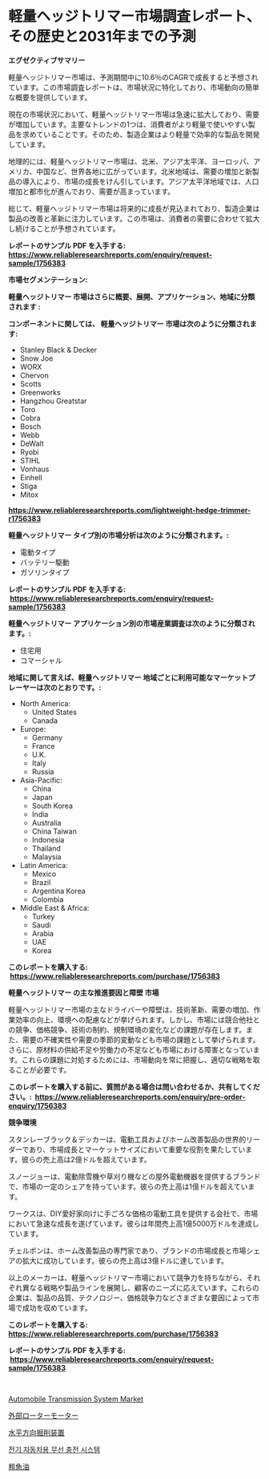 <p><h1>軽量ヘッジトリマー市場調査レポート、その歴史と2031年までの予測</h1></p><p><strong>エグゼクティブサマリー</strong></p>
<p><p>軽量ヘッジトリマー市場は、予測期間中に10.6％のCAGRで成長すると予想されています。この市場調査レポートは、市場状況に特化しており、市場動向の簡単な概要を提供しています。</p><p>現在の市場状況において、軽量ヘッジトリマー市場は急速に拡大しており、需要が増加しています。主要なトレンドの1つは、消費者がより軽量で使いやすい製品を求めていることです。そのため、製造企業はより軽量で効率的な製品を開発しています。</p><p>地理的には、軽量ヘッジトリマー市場は、北米、アジア太平洋、ヨーロッパ、アメリカ、中国など、世界各地に広がっています。北米地域は、需要の増加と新製品の導入により、市場の成長をけん引しています。アジア太平洋地域では、人口増加と都市化が進んでおり、需要が高まっています。</p><p>総じて、軽量ヘッジトリマー市場は将来的に成長が見込まれており、製造企業は製品の改善と革新に注力しています。この市場は、消費者の需要に合わせて拡大し続けることが予想されています。</p></p>
<p><strong>レポートのサンプル PDF を入手する: <a href="https://www.reliableresearchreports.com/enquiry/request-sample/1756383">https://www.reliableresearchreports.com/enquiry/request-sample/1756383</a></strong></p>
<p><strong>市場セグメンテーション:</strong></p>
<p><strong> 軽量ヘッジトリマー 市場はさらに概要、展開、アプリケーション、地域に分類されます :</strong></p>
<p><strong>コンポーネントに関しては、 軽量ヘッジトリマー 市場は次のように分類されます: &nbsp;</strong></p>
<p><ul><li>Stanley Black & Decker</li><li>Snow Joe</li><li>WORX</li><li>Chervon</li><li>Scotts</li><li>Greenworks</li><li>Hangzhou Greatstar</li><li>Toro</li><li>Cobra</li><li>Bosch</li><li>Webb</li><li>DeWalt</li><li>Ryobi</li><li>STIHL</li><li>Vonhaus</li><li>Einhell</li><li>Stiga</li><li>Mitox</li></ul></p>
<p><strong><a href="https://www.reliableresearchreports.com/lightweight-hedge-trimmer-r1756383">https://www.reliableresearchreports.com/lightweight-hedge-trimmer-r1756383</a></strong></p>
<p><strong> 軽量ヘッジトリマー タイプ別の市場分析は次のように分類されます。:</strong></p>
<p><ul><li>電動タイプ</li><li>バッテリー駆動</li><li>ガソリンタイプ</li></ul></p>
<p><strong>レポートのサンプル PDF を入手する: &nbsp;<a href="https://www.reliableresearchreports.com/enquiry/request-sample/1756383">https://www.reliableresearchreports.com/enquiry/request-sample/1756383</a></strong></p>
<p><strong> 軽量ヘッジトリマー アプリケーション別の市場産業調査は次のように分類されます。:</strong></p>
<p><ul><li>住宅用</li><li>コマーシャル</li></ul></p>
<p><strong>地域に関して言えば、軽量ヘッジトリマー 地域ごとに利用可能なマーケットプレーヤーは次のとおりです。:</strong></p>
<p><ul>
    <li>
        North America:
        <ul>
            <li>United States</li>
            <li>Canada</li>
        </ul>
    </li>
    <li>
        Europe:
        <ul>
            <li>Germany</li>
            <li>France</li>
            <li>U.K.</li>
            <li>Italy</li>
            <li>Russia</li>
        </ul>
    </li>
    <li>
        Asia-Pacific:
        <ul>
            <li>China</li>
            <li>Japan</li>
            <li>South Korea</li>
            <li>India</li>
            <li>Australia</li>
            <li>China Taiwan</li>
            <li>Indonesia</li>
            <li>Thailand</li>
            <li>Malaysia</li>
        </ul>
    </li>
    <li>
        Latin America:
        <ul>
            <li>Mexico</li>
            <li>Brazil</li>
            <li>Argentina Korea</li>
            <li>Colombia</li>
        </ul>
    </li>
    <li>
        Middle East & Africa:
        <ul>
            <li>Turkey</li>
            <li>Saudi</li>
            <li>Arabia</li>
            <li>UAE</li>
            <li>Korea</li>
        </ul>
    </li>
    </ul></p>
<p><strong>このレポートを購入する: &nbsp;<a href="https://www.reliableresearchreports.com/purchase/1756383">https://www.reliableresearchreports.com/purchase/1756383</a></strong></p>
<p><strong>軽量ヘッジトリマー の主な推進要因と障壁 市場</strong></p>
<p><p>軽量ヘッジトリマー市場の主なドライバーや障壁は、技術革新、需要の増加、作業効率の向上、環境への配慮などが挙げられます。しかし、市場には競合他社との競争、価格競争、技術の制約、規制環境の変化などの課題が存在します。また、需要の不確実性や需要の季節的変動なども市場の課題として挙げられます。さらに、原材料の供給不足や労働力の不足なども市場における障害となっています。これらの課題に対処するためには、市場動向を常に把握し、適切な戦略を取ることが必要です。</p></p>
<p><strong>このレポートを購入する前に、質問がある場合は問い合わせるか、共有してください。:&nbsp; <a href="https://www.reliableresearchreports.com/enquiry/pre-order-enquiry/1756383">https://www.reliableresearchreports.com/enquiry/pre-order-enquiry/1756383</a></strong></p>
<p><strong>競争環境</strong></p>
<p><p>スタンレーブラック＆デッカーは、電動工具およびホーム改善製品の世界的リーダーであり、市場成長とマーケットサイズにおいて重要な役割を果たしています。彼らの売上高は2億ドルを超えています。</p><p>スノージョーは、電動除雪機や草刈り機などの屋外電動機器を提供するブランドで、市場の一定のシェアを持っています。彼らの売上高は1億ドルを超えています。</p><p>ワークスは、DIY愛好家向けに手ごろな価格の電動工具を提供する会社で、市場において急速な成長を遂げています。彼らは年間売上高1億5000万ドルを達成しています。</p><p>チェルボンは、ホーム改善製品の専門家であり、ブランドの市場成長と市場シェアの拡大に成功しています。彼らの売上高は3億ドルに達しています。</p><p>以上のメーカーは、軽量ヘッジトリマー市場において競争力を持ちながら、それぞれ異なる戦略や製品ラインを展開し、顧客のニーズに応えています。これらの企業は、製品の品質、テクノロジー、価格競争力などさまざまな要因によって市場で成功を収めています。</p></p>
<p><strong>このレポートを購入する: &nbsp; <a href="https://www.reliableresearchreports.com/purchase/1756383">https://www.reliableresearchreports.com/purchase/1756383</a></strong></p>
<p><strong>レポートのサンプル PDF を入手する: &nbsp;<a href="https://www.reliableresearchreports.com/enquiry/request-sample/1756383">https://www.reliableresearchreports.com/enquiry/request-sample/1756383</a></strong><strong></strong></p>
<p>&nbsp;</p>
<p><p><a href="https://github.com/brenzgnarento/Market-Research-Report-List-2/blob/main/automobile-transmission-system-market.md">Automobile Transmission System Market</a></p><p><a href="https://github.com/Sophiaard2003/Market-Research-Report-List-1/blob/main/300632625467.md">外部ローターモーター</a></p><p><a href="https://medium.com/@elmoray21/%E6%B0%B4%E5%B9%B3%E6%96%B9%E5%90%91%E3%83%89%E3%83%AA%E3%83%AB%E8%A3%85%E7%BD%AE%E5%B8%82%E5%A0%B4%E3%81%AE%E8%A6%8F%E6%A8%A1-%E5%B9%B4%E9%96%93%E6%88%90%E9%95%B7%E7%8E%87-%E3%83%88%E3%83%AC%E3%83%B3%E3%83%892024%E5%B9%B4-2030%E5%B9%B4-58985ef38b0b">水平方向掘削装置</a></p><p><a href="https://medium.com/@brionnaboyle/%EC%A0%84%EA%B8%B0-%EC%B0%A8%EB%9F%89%EC%9D%84-%EC%9C%84%ED%95%9C-%EB%AC%B4%EC%84%A0-%EC%B6%A9%EC%A0%84-%EC%8B%9C%EC%8A%A4%ED%85%9C-%EC%8B%9C%EC%9E%A5%EC%9D%80-%EC%8B%9C%EC%9E%A5-%EC%A0%90%EC%9C%A0%EC%9C%A8-%EC%8B%9C%EC%9E%A5-%ED%8A%B8%EB%A0%8C%EB%93%9C-%EB%B0%8F-%EC%8B%9C%EC%9E%A5-%EC%84%B1%EC%9E%A5%EC%97%90-%EB%8C%80%ED%95%9C-%EC%A0%95%EB%B3%B4%EB%A5%BC-%EC%A0%9C%EA%B3%B5%ED%95%A9%EB%8B%88%EB%8B%A4-5ff474b6cffb">전기 자동차용 무선 충전 시스템</a></p><p><a href="https://medium.com/@billyarton5656871/%E5%8E%9F%E6%B2%B9%E9%AD%9A%E6%B2%B9%E5%B8%82%E5%A0%B4%E3%81%AE%E5%88%86%E6%9E%90-%E4%B8%96%E7%95%8C%E3%81%AE%E6%A5%AD%E7%95%8C%E8%A6%96%E7%82%B9%E3%81%A8%E4%BA%88%E6%B8%AC-2024%E5%B9%B4%E3%81%8B%E3%82%892031%E5%B9%B4-2058673f5f19">粗魚油</a></p></p>